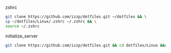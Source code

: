 zshrc
```bash
git clone https://github.com/izzp/dotfiles.git ~/dotfiles && \
cp ~/dotfiles/Linux/.zshrc ~/.zshrc && \
source ~/.zshrc
```
initialize_server
```bash
git clone https://github.com/izzp/dotfiles.git && cd dotfiles/Linux &&chmod +x ./initialize_server.sh  && ./initialize_server.sh
```